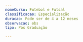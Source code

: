 ```yaml
---
nomeCurso: Futebol e Futsal
classificacao: Especialização
duracao: Pode ser de 4 a 12 meses
observacao: obs
tipo: Pós Graduação

---
```


